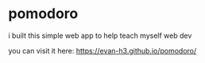 # pomodoro

i built this simple web app to help teach myself web dev

you can visit it here:
https://evan-h3.github.io/pomodoro/
